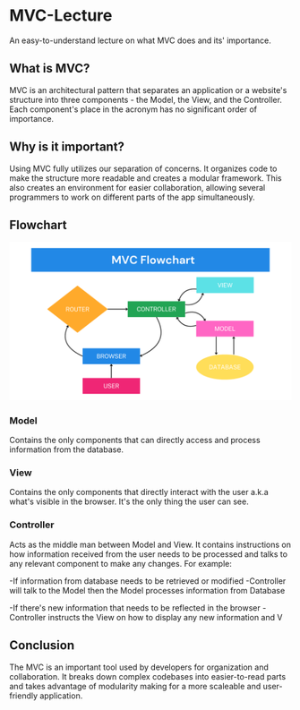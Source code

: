 # MVC-Lecture
An easy-to-understand lecture on what MVC does and its' importance.

## What is MVC?
MVC is an architectural pattern that separates an application or a website's structure into three components - the Model, the View, and the Controller. Each component's place in the acronym has no significant order of importance.

## Why is it important?
Using MVC fully utilizes our separation of concerns. It organizes code to make the structure more readable and creates a modular framework. This also creates an environment for easier collaboration, allowing several programmers to work on different parts of the app simultaneously.

## Flowchart
![Flowchart](mvcflowchart.png)

### Model
Contains the only components that can directly access and process information from the database.

### View
Contains the only components that directly interact with the user a.k.a what's visible in the browser. It's the only thing the user can see.

### Controller
Acts as the middle man between Model and View. It contains instructions on how information received from the user needs to be processed and talks to any relevant component to make any changes. For example:

-If information from database needs to be retrieved or modified
 -Controller will talk to the Model then the Model processes information from Database

 -If there's new information that needs to be reflected in the browser
  -Controller instructs the View on how to display any new information and V

## Conclusion
The MVC is an important tool used by developers for organization and collaboration. It breaks down complex codebases into easier-to-read parts and takes advantage of modularity making for a more scaleable and user-friendly application.